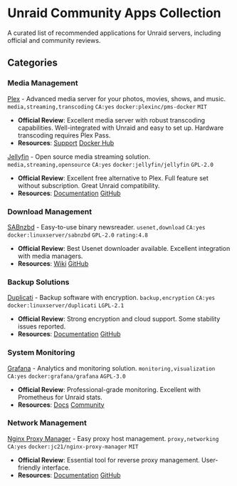 # Unraid Community Apps Collection

A curated list of recommended applications for Unraid servers, including official and community reviews.

## Categories

### Media Management

[Plex](https://plex.tv) - Advanced media server for your photos, movies, shows, and music. `media,streaming,transcoding` `CA:yes` `docker:plexinc/pms-docker` `MIT`
- **Official Review**: Excellent media server with robust transcoding capabilities. Well-integrated with Unraid and easy to set up. Hardware transcoding requires Plex Pass.
- **Resources**: [Support](https://support.plex.tv) [Docker Hub](https://hub.docker.com/r/plexinc/pms-docker)

[Jellyfin](https://jellyfin.org) - Open source media streaming solution. `media,streaming,opensource` `CA:yes` `docker:jellyfin/jellyfin` `GPL-2.0`
- **Official Review**: Excellent free alternative to Plex. Full feature set without subscription. Great Unraid compatibility.
- **Resources**: [Documentation](https://jellyfin.org/docs/) [GitHub](https://github.com/jellyfin/jellyfin)


### Download Management

[SABnzbd](https://sabnzbd.org) - Easy-to-use binary newsreader. `usenet,download` `CA:yes` `docker:linuxserver/sabnzbd` `GPL-2.0` `rating:4.8`
- **Official Review**: Best Usenet downloader available. Excellent integration with media managers.
- **Resources**: [Wiki](https://sabnzbd.org/wiki/) [GitHub](https://github.com/sabnzbd/sabnzbd)

### Backup Solutions

[Duplicati](https://www.duplicati.com) - Backup software with encryption. `backup,encryption` `CA:yes` `docker:linuxserver/duplicati` `LGPL-2.1`
- **Official Review**: Strong encryption and cloud support. Some stability issues reported.
- **Resources**: [Documentation](https://duplicati.readthedocs.io/) [GitHub](https://github.com/duplicati/duplicati)

### System Monitoring

[Grafana](https://grafana.com) - Analytics and monitoring solution. `monitoring,visualization` `CA:yes` `docker:grafana/grafana` `AGPL-3.0`
- **Official Review**: Professional-grade monitoring. Excellent with Prometheus for Unraid stats.
- **Resources**: [Docs](https://grafana.com/docs/) [Community](https://community.grafana.com)

### Network Management

[Nginx Proxy Manager](https://nginxproxymanager.com) - Easy proxy host management. `proxy,networking` `CA:yes` `docker:jc21/nginx-proxy-manager` `MIT`
- **Official Review**: Essential tool for reverse proxy management. User-friendly interface.
- **Resources**: [Documentation](https://nginxproxymanager.com/guide/) [GitHub](https://github.com/NginxProxyManager/nginx-proxy-manager)  